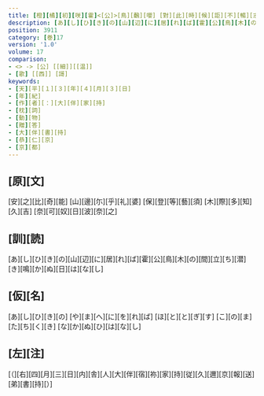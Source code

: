 ```yaml
---
title: [橙][橘][初][咲][霍]<[公]>[鳥][飜][嚶] [對][此][時][候][詎][不][暢][志] [因][作][三][首][短][歌][以][散][欝][結][之][緒][耳]
description: [あ][し][ひ][き][の][山][辺][に][居][れ][ば][霍][公][鳥][木][の][間][立][ち][潜][き][鳴][か][ぬ][日][は][な][し]
position: 3911
category: [巻]17
version: '1.0'
volume: 17
comparison:
- <> -> [公] [[細]][[温]]
- [歌] [[西]] [謌]
keywords:
- [天][平][１][３][年][４][月][３][日]
- [年][紀]
- [作][者][：][大][伴][家][持]
- [枕][詞]
- [動][物]
- [贈][答]
- [大][伴][書][持]
- [恭][仁][京]
- [京][都]
---
```


## [原][文]

[安][之][比][奇][能] [山][邊][尓][乎][礼][婆] [保][登][等][藝][須] [木][際][多][知][久][吉] [奈][可][奴][日][波][奈][之]

## [訓][読]

[あ][し][ひ][き][の][山][辺][に][居][れ][ば][霍][公][鳥][木][の][間][立][ち][潜][き][鳴][か][ぬ][日][は][な][し]

## [仮][名]

[あ][し][ひ][き][の] [や][ま][へ][に][を][れ][ば] [ほ][と][と][ぎ][す] [こ][の][ま][た][ち][く][き] [な][か][ぬ][ひ][は][な][し]

## [左][注]

[（][右][四][月][三][日][内][舎][人][大][伴][宿][祢][家][持][従][久][邇][京][報][送][弟][書][持][）]
